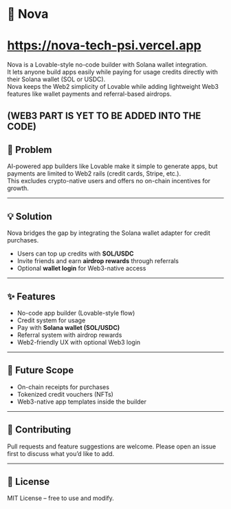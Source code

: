 # 🌌 Nova
# https://nova-tech-psi.vercel.app

Nova is a Lovable-style no-code builder with Solana wallet integration.  
It lets anyone build apps easily while paying for usage credits directly with their Solana wallet (SOL or USDC).  
Nova keeps the Web2 simplicity of Lovable while adding lightweight Web3 features like wallet payments and referral-based airdrops.  

(WEB3 PART IS YET TO BE ADDED INTO THE CODE)
---

## 🚩 Problem
AI-powered app builders like Lovable make it simple to generate apps, but payments are limited to Web2 rails (credit cards, Stripe, etc.).  
This excludes crypto-native users and offers no on-chain incentives for growth.  

---

## 💡 Solution
Nova bridges the gap by integrating the Solana wallet adapter for credit purchases.  
- Users can top up credits with **SOL/USDC**  
- Invite friends and earn **airdrop rewards** through referrals  
- Optional **wallet login** for Web3-native access  

---

## ✨ Features
- No-code app builder (Lovable-style flow)  
- Credit system for usage  
- Pay with **Solana wallet (SOL/USDC)**  
- Referral system with airdrop rewards  
- Web2-friendly UX with optional Web3 login  

---

## 🔮 Future Scope
- On-chain receipts for purchases  
- Tokenized credit vouchers (NFTs)  
- Web3-native app templates inside the builder  

---

## 🤝 Contributing
Pull requests and feature suggestions are welcome. Please open an issue first to discuss what you’d like to add.  

---

## 📜 License
MIT License – free to use and modify.
